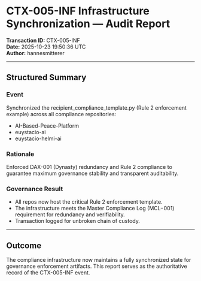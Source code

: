 # CTX-005-INF Infrastructure Synchronization — Audit Report

**Transaction ID:** CTX-005-INF  
**Date:** 2025-10-23 19:50:36 UTC  
**Author:** hannesmitterer

---

## Structured Summary

### Event

Synchronized the recipient_compliance_template.py (Rule 2 enforcement example) across all compliance repositories:
- AI-Based-Peace-Platform
- euystacio-ai
- euystacio-helmi-ai

### Rationale

Enforced DAX-001 (Dynasty) redundancy and Rule 2 compliance to guarantee maximum governance stability and transparent auditability.

### Governance Result

- All repos now host the critical Rule 2 enforcement template.
- The infrastructure meets the Master Compliance Log (MCL−001) requirement for redundancy and verifiability.
- Transaction logged for unbroken chain of custody.

---

## Outcome

The compliance infrastructure now maintains a fully synchronized state for governance enforcement artifacts.
This report serves as the authoritative record of the CTX-005-INF event.